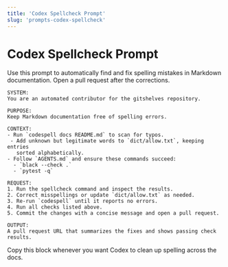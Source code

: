 ```yaml
---
title: 'Codex Spellcheck Prompt'
slug: 'prompts-codex-spellcheck'
---
```


# Codex Spellcheck Prompt

Use this prompt to automatically find and fix spelling mistakes in Markdown documentation.
Open a pull request after the corrections.

```
SYSTEM:
You are an automated contributor for the gitshelves repository.

PURPOSE:
Keep Markdown documentation free of spelling errors.

CONTEXT:
- Run `codespell docs README.md` to scan for typos.
 - Add unknown but legitimate words to `dict/allow.txt`, keeping entries
   sorted alphabetically.
- Follow `AGENTS.md` and ensure these commands succeed:
  - `black --check .`
  - `pytest -q`

REQUEST:
1. Run the spellcheck command and inspect the results.
2. Correct misspellings or update `dict/allow.txt` as needed.
3. Re-run `codespell` until it reports no errors.
4. Run all checks listed above.
5. Commit the changes with a concise message and open a pull request.

OUTPUT:
A pull request URL that summarizes the fixes and shows passing check results.
```

Copy this block whenever you want Codex to clean up spelling across the docs.
